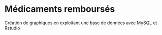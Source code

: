 # Médicaments remboursés


Création de graphiques en exploitant une base de données avec MySQL et Rstudio
